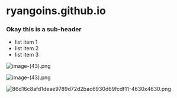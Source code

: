 # ryangoins.github.io


### Okay this is a sub-header 

* list item 1
* list item 2
* list item 3

![image-(43).png](https://raw.githubusercontent.com/ryangoins/ryangoins.github.io/main/image-(43).png)

![image-(43).png](https://raw.githubusercontent.com/ryangoins/ryangoins.github.io/main/image-(43).png)

![86d16c8afd1deae9789d72d2bac6930d69fcdf11-4630x4630.png](https://raw.githubusercontent.com/ryangoins/ryangoins.github.io/main/86d16c8afd1deae9789d72d2bac6930d69fcdf11-4630x4630.png)